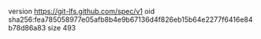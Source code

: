 version https://git-lfs.github.com/spec/v1
oid sha256:fea785058977e05afb8b4e9b67136d4f826eb15b64e2277f6416e84b78d86a83
size 493
